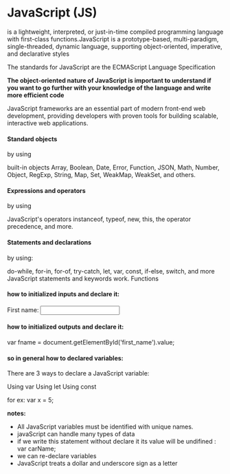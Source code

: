 # JavaScript (JS)
 is a lightweight, interpreted, or just-in-time compiled programming language with first-class functions.JavaScript is a prototype-based, multi-paradigm, single-threaded, dynamic language, supporting object-oriented, imperative, and declarative styles

 The standards for JavaScript are the ECMAScript Language Specification

 **The object-oriented nature of JavaScript is important to understand if you want to go further with your knowledge of the language and write more efficient code**

 JavaScript frameworks are an essential part of modern front-end web development, providing developers with proven tools for building scalable, interactive web applications.

 #### Standard objects

by using  

 built-in objects Array, Boolean, Date, Error, Function, JSON, Math, Number, Object, RegExp, String, Map, Set, WeakMap, WeakSet, and others.

#### Expressions and operators
by using

 JavaScript's operators instanceof, typeof, new, this, the operator precedence, and more.

#### Statements and declarations
by using:

 do-while, for-in, for-of, try-catch, let, var, const, if-else, switch, and more JavaScript statements and keywords work.
Functions

#### how to initialized inputs and declare it:
First name: <input id="first_name">

#### how to initialized outputs and declare it:
var fname = document.getElementById('first_name').value;

#### so in general how to declared variables:
There are 3 ways to declare a JavaScript variable:

Using var
Using let
Using const

for ex: var x = 5;

**notes:** 
- All JavaScript variables must be identified with unique names.
- javaScript can handle many types of data
- if we write this statement without declare it its value will be undifined : var carName;
- we can re-declare variables
- JavaScript treats a dollar and underscore  sign as a letter